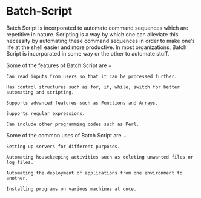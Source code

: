 # Batch-Script

Batch Script is incorporated to automate command sequences which are repetitive in nature. Scripting is a way by which one can alleviate this necessity by automating these command sequences in order to make one’s life at the shell easier and more productive. In most organizations, Batch Script is incorporated in some way or the other to automate stuff.

Some of the features of Batch Script are −

    Can read inputs from users so that it can be processed further.

    Has control structures such as for, if, while, switch for better automating and scripting.

    Supports advanced features such as Functions and Arrays.

    Supports regular expressions.

    Can include other programming codes such as Perl.

Some of the common uses of Batch Script are −

    Setting up servers for different purposes.

    Automating housekeeping activities such as deleting unwanted files or log files.

    Automating the deployment of applications from one environment to another.

    Installing programs on various machines at once.

